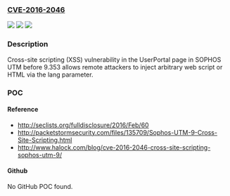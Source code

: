 ### [CVE-2016-2046](https://cve.mitre.org/cgi-bin/cvename.cgi?name=CVE-2016-2046)
![](https://img.shields.io/static/v1?label=Product&message=n%2Fa&color=blue)
![](https://img.shields.io/static/v1?label=Version&message=n%2Fa&color=blue)
![](https://img.shields.io/static/v1?label=Vulnerability&message=n%2Fa&color=brighgreen)

### Description

Cross-site scripting (XSS) vulnerability in the UserPortal page in SOPHOS UTM before 9.353 allows remote attackers to inject arbitrary web script or HTML via the lang parameter.

### POC

#### Reference
- http://seclists.org/fulldisclosure/2016/Feb/60
- http://packetstormsecurity.com/files/135709/Sophos-UTM-9-Cross-Site-Scripting.html
- http://www.halock.com/blog/cve-2016-2046-cross-site-scripting-sophos-utm-9/

#### Github
No GitHub POC found.

